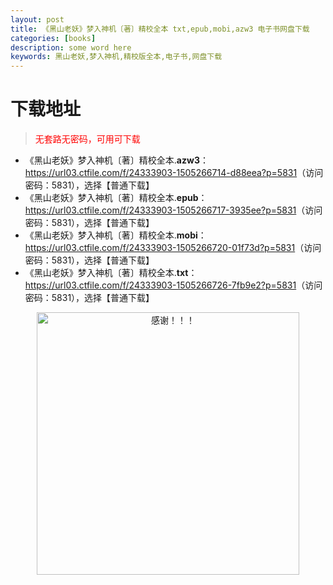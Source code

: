 ```yaml
---
layout: post
title: 《黑山老妖》梦入神机〔著〕精校全本 txt,epub,mobi,azw3 电子书网盘下载
categories: [books]
description: some word here
keywords: 黑山老妖,梦入神机,精校版全本,电子书,网盘下载
---
```


# 下载地址

> <p style="color:red" >无套路无密码，可用可下载</p>

- 《黑山老妖》梦入神机〔著〕精校全本.**azw3**：<https://url03.ctfile.com/f/24333903-1505266714-d88eea?p=5831>（访问密码：5831），选择【普通下载】
- 《黑山老妖》梦入神机〔著〕精校全本.**epub**：<https://url03.ctfile.com/f/24333903-1505266717-3935ee?p=5831>（访问密码：5831），选择【普通下载】
- 《黑山老妖》梦入神机〔著〕精校全本.**mobi**：<https://url03.ctfile.com/f/24333903-1505266720-01f73d?p=5831>（访问密码：5831），选择【普通下载】
- 《黑山老妖》梦入神机〔著〕精校全本.**txt**：<https://url03.ctfile.com/f/24333903-1505266726-7fb9e2?p=5831>（访问密码：5831），选择【普通下载】

<div align="center"><img src="https://pic.imgdb.cn/item/6707df6bd29ded1a8ce37031.gif" alt="感谢！！！" width="420px" height="auto"/></div>
